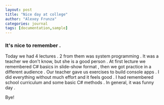 ```yaml
---
layout: post
title: "Nice day at college"
author: "Alexey Frunza"
categories: journal
tags: [documentation,sample]
---
```


### It's nice to remember .

Today we had 4 lectures . 2 from them was system programming . It was a teacher we don't know, but she is a good person . At first lecture we remembered C# basics in slide-show format , then we got practice in a different audience . Our teacher gave us exercises to build console apps . I did everything without much effort and it feels good . I had remembered school curriculum and some basic C# methods . In general, it was funny day .

Bye!
